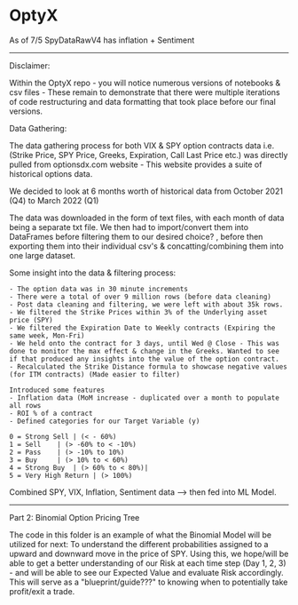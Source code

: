 # OptyX
As of 7/5 SpyDataRawV4 has inflation + Sentiment 

______________________________

Disclaimer:

Within the OptyX repo - you will notice numerous versions of notebooks & csv files - These remain to demonstrate that there were multiple iterations of code restructuring and data formatting that took place before our final versions.

Data Gathering: 

The data gathering process for both VIX & SPY option contracts data i.e. (Strike Price, SPY Price, Greeks, Expiration, Call Last Price etc.) was directly pulled from optionsdx.com website - This website provides a suite of historical options data. 

We decided to look at 6 months worth of historical data from October 2021 (Q4) to March 2022 (Q1) 

The data was downloaded in the form of text files, with each month of data being a separate txt file. We then had to import/convert them into DataFrames before filtering them to our desired choice? , before then exporting them into their individual csv's & concatting/combining them into one large dataset. 

Some insight into the data & filtering process:

	- The option data was in 30 minute increments
	- There were a total of over 9 million rows (before data cleaning) 
	- Post data cleaning and filtering, we were left with about 35k rows.
	- We filtered the Strike Prices within 3% of the Underlying asset price (SPY)
	- We filtered the Expiration Date to Weekly contracts (Expiring the same week, Mon-Fri)
	- We held onto the contract for 3 days, until Wed @ Close - This was done to monitor the max effect & change in the Greeks. Wanted to see if that produced any insights into the value of the option contract. 
	- Recalculated the Strike Distance formula to showcase negative values (for ITM contracts) (Made easier to filter)

	Introduced some features 
	- Inflation data (MoM increase - duplicated over a month to populate all rows
	- ROI % of a contract
	- Defined categories for our Target Variable (y)

	0 = Strong Sell | (< - 60%)
	1 = Sell 	| (> -60% to < -10%)
	2 = Pass	| (> -10% to 10%)
	3 = Buy 	| (> 10% to < 60%)
	4 = Strong Buy  | (> 60% to < 80%)| 
	5 = Very High Return | (> 100%)



Combined SPY, VIX, Inflation, Sentiment data --> then fed into ML Model. 

_________________________________

Part 2: Binomial Option Pricing Tree 

The code in this folder is an example of what the Binomial Model will be utilized for next: To understand the different probabilities assigned to a upward and downward move in the price of SPY. Using this, we hope/will be able to get a better understanding of our Risk at each time step (Day 1, 2, 3) - and will be able to see our Expected Value and evaluate Risk accordingly. This will serve as a "blueprint/guide???"  to knowing when to potentially take profit/exit a trade. 
